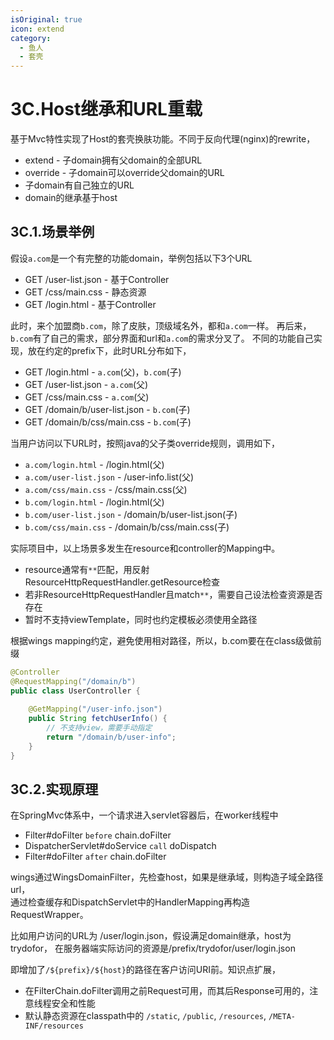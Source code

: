```yaml
---
isOriginal: true
icon: extend
category:
  - 鱼人
  - 套壳
---
```


# 3C.Host继承和URL重载

基于Mvc特性实现了Host的套壳换肤功能。不同于反向代理(nginx)的rewrite，

* extend - 子domain拥有父domain的全部URL
* override - 子domain可以override父domain的URL
* 子domain有自己独立的URL
* domain的继承基于host

## 3C.1.场景举例

假设`a.com`是一个有完整的功能domain，举例包括以下3个URL

* GET /user-list.json - 基于Controller
* GET /css/main.css - 静态资源
* GET /login.html - 基于Controller

此时，来个加盟商`b.com`，除了皮肤，顶级域名外，都和`a.com`一样。
再后来，`b.com`有了自己的需求，部分界面和url和`a.com`的需求分叉了。
不同的功能自己实现，放在约定的prefix下，此时URL分布如下，

* GET /login.html - `a.com`(父)，`b.com`(子)
* GET /user-list.json - `a.com`(父)
* GET /css/main.css - `a.com`(父)
* GET /domain/b/user-list.json - `b.com`(子)
* GET /domain/b/css/main.css - `b.com`(子)

当用户访问以下URL时，按照java的父子类override规则，调用如下，

* `a.com/login.html` - /login.html(父)
* `a.com/user-list.json` - /user-info.list(父)
* `a.com/css/main.css` - /css/main.css(父)
* `b.com/login.html` - /login.html(父)
* `b.com/user-list.json` - /domain/b/user-list.json(子)
* `b.com/css/main.css` - /domain/b/css/main.css(子)

实际项目中，以上场景多发生在resource和controller的Mapping中。

* resource通常有`**`匹配，用反射ResourceHttpRequestHandler.getResource检查
* 若非ResourceHttpRequestHandler且match`**`，需要自己设法检查资源是否存在
* 暂时不支持viewTemplate，同时也约定模板必须使用全路径

根据wings mapping约定，避免使用相对路径，所以，b.com要在在class级做前缀

```java
@Controller
@RequestMapping("/domain/b")
public class UserController {
 
    @GetMapping("/user-info.json")
    public String fetchUserInfo() {
        // 不支持view，需要手动指定
        return "/domain/b/user-info";
    }
}
```

## 3C.2.实现原理

在SpringMvc体系中，一个请求进入servlet容器后，在worker线程中

* Filter#doFilter `before` chain.doFilter
* DispatcherServlet#doService `call` doDispatch
* Filter#doFilter `after` chain.doFilter

wings通过WingsDomainFilter，先检查host，如果是继承域，则构造子域全路径url，  
通过检查缓存和DispatchServlet中的HandlerMapping再构造RequestWrapper。

比如用户访问的URL为 /user/login.json，假设满足domain继承，host为trydofor，
在服务器端实际访问的资源是/prefix/trydofor/user/login.json

即增加了`/${prefix}/${host}`的路径在客户访问URI前。知识点扩展，

* 在FilterChain.doFilter调用之前Request可用，而其后Response可用的，注意线程安全和性能
* 默认静态资源在classpath中的 `/static`, `/public`, `/resources`, `/META-INF/resources`
